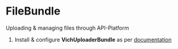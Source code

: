 FileBundle
======

Uploading & managing files through API-Platform

1. Install & configure **VichUploaderBundle** as per [documentation](https://github.com/dustin10/VichUploaderBundle/blob/master/Resources/doc/installation.md)
